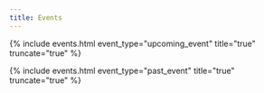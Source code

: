 ```yaml
---
title: Events
---
```



{% include events.html event_type="upcoming_event" title="true" truncate="true" %}


{% include events.html event_type="past_event" title="true" truncate="true" %}



